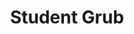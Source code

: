---
title: Student Grub
type: Food Review & Recipe Site
link: www.studentgrub.co.uk
github: 
stacks:
- HTML
- CSS
- Javascript
- Design
- Jekyll
description: A website made to review local ready meals, as well as provide student-friendly recipes that are easy on the wallet.
img: /assets/img/work_student-grub.png

featured: true
---